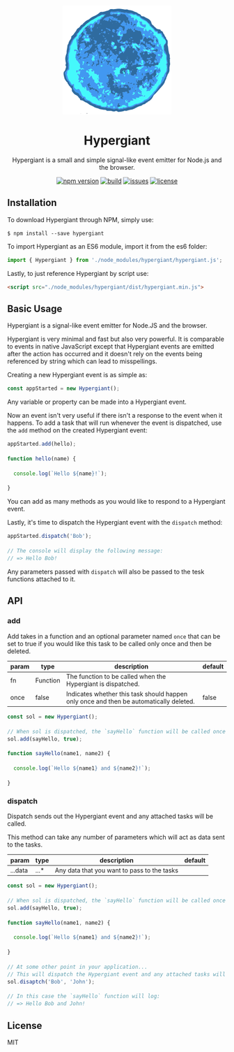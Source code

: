 <p align="center">
  <img width="250" height="250" src="./Hypergiant.png">
</p>

<h1 align="center">Hypergiant</h1>

<p align="center">Hypergiant is a small and simple signal-like event emitter for Node.js and the browser.<p>

<div align="center">
  <a href="https://badge.fury.io/js/hypergiant"><img src="https://badge.fury.io/js/hypergiant.svg" alt="npm version" height="18"></a>
  <a href="https://badge.fury.io/js/hypergiant"><img src="https://img.shields.io/badge/build-passing-brightgreen.svg" alt="build" height="18"></a>
  <a href="https://badge.fury.io/js/hypergiant"><img src="https://img.shields.io/github/issues/robertcorponoi/hypergiant.svg" alt="issues" height="18"></a>
  <a href="https://badge.fury.io/js/hypergiant"><img src="https://img.shields.io/github/license/robertcorponoi/hypergiant.svg" alt="license" height="18"></a>
</div>

## **Installation**

To download Hypergiant through NPM, simply use:

```
$ npm install --save hypergiant
```

To import Hypergiant as an ES6 module, import it from the es6 folder:

```js
import { Hypergiant } from './node_modules/hypergiant/hypergiant.js';
```

Lastly, to just reference Hypergiant by script use:

```html
<script src="./node_modules/hypergiant/dist/hypergiant.min.js">
```

## **Basic Usage**

Hypergiant is a signal-like event emitter for Node.JS and the browser.

Hypergiant is very minimal and fast but also very powerful. It is comparable to events in native JavaScript except
that Hypergiant events are emitted after the action has occurred and it doesn't rely on the events being referenced
by string which can lead to misspellings.

Creating a new Hypergiant event is as simple as:

```js
const appStarted = new Hypergiant();
```

Any variable or property can be made into a Hypergiant event.

Now an event isn't very useful if there isn't a response to the event when it happens. To add a task that will run
whenever the event is dispatched, use the `add` method on the created Hypergiant event:

```js
appStarted.add(hello);

function hello(name) {

  console.log(`Hello ${name}!`);

}
```

You can add as many methods as you would like to respond to a Hypergiant event.

Lastly, it's time to dispatch the Hypergiant event with the `dispatch` method:

```js
appStarted.dispatch('Bob');

// The console will display the following message:
// => Hello Bob!
```

Any parameters passed with `dispatch` will also be passed to the tesk functions attached to it.

## **API**

### **add**

Add takes in a function and an optional parameter named `once` that can be set to true if you would like this task to be called only once and then be deleted.

| param | type     | description                                                                                | default |
|-------|----------|--------------------------------------------------------------------------------------------|---------|
| fn    | Function | The function to be called when the Hypergiant is dispatched.                               |         |
| once  | false    | Indicates whether this task should happen only once and then be automatically deleted.     | false   |

```js
const sol = new Hypergiant();

// When sol is dispatched, the `sayHello` function will be called once and then deleted from the Hypergiant's task list.
sol.add(sayHello, true);

function sayHello(name1, name2) {

  console.log(`Hello ${name1} and ${name2}!`);

}
```

### **dispatch**

Dispatch sends out the Hypergiant event and any attached tasks will be called.

This method can take any number of parameters which will act as data sent to the tasks.

| param   | type    | description                                              | default |
|---------|---------|----------------------------------------------------------|---------|
| ...data | ...*    | Any data that you want to pass to the tasks              |         |

```js
const sol = new Hypergiant();

// When sol is dispatched, the `sayHello` function will be called once and then deleted from the Hypergiant's task list.
sol.add(sayHello, true);

function sayHello(name1, name2) {

  console.log(`Hello ${name1} and ${name2}!`);

}

// At some other point in your application...
// This will dispatch the Hypergiant event and any attached tasks will be called with 'Bob' and 'John' as parameter values.
sol.disaptch('Bob', 'John');

// In this case the `sayHello` function will log:
// => Hello Bob and John!
```

## **License**

MIT